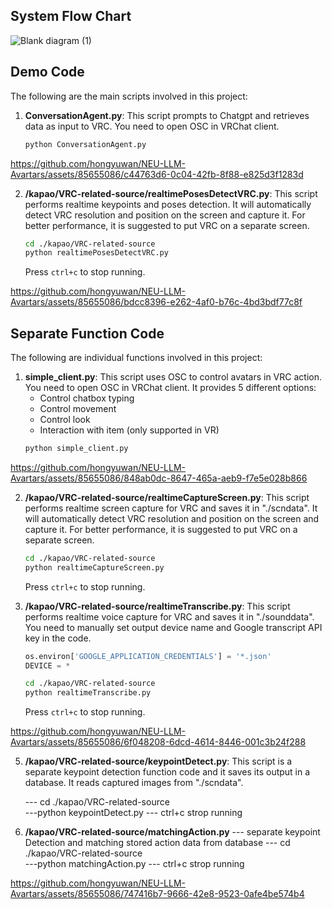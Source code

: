 ## System Flow Chart

![Blank diagram (1)](https://github.com/hongyuwan/NEU-LLM-Avartars/assets/85655086/f37b8549-08d8-4c11-a631-132a3c34651f)

## Demo Code

The following are the main scripts involved in this project:

1. **ConversationAgent.py**: This script prompts to Chatgpt and retrieves data as input to VRC. You need to open OSC in VRChat client.
    ```bash
    python ConversationAgent.py
    ```


https://github.com/hongyuwan/NEU-LLM-Avartars/assets/85655086/c44763d6-0c04-42fb-8f88-e825d3f1283d


2. **/kapao/VRC-related-source/realtimePosesDetectVRC.py**: This script performs realtime keypoints and poses detection. It will automatically detect VRC resolution and position on the screen and capture it. For better performance, it is suggested to put VRC on a separate screen.
    ```bash
    cd ./kapao/VRC-related-source  
    python realtimePosesDetectVRC.py
    ```
    Press `ctrl+c` to stop running.


https://github.com/hongyuwan/NEU-LLM-Avartars/assets/85655086/bdcc8396-e262-4af0-b76c-4bd3bdf77c8f



## Separate Function Code

The following are individual functions involved in this project:

1. **simple_client.py**: This script uses OSC to control avatars in VRC action. You need to open OSC in VRChat client. It provides 5 different options:
    * Control chatbox typing
    * Control movement
    * Control look
    * Interaction with item (only supported in VR)
    ```bash
    python simple_client.py


https://github.com/hongyuwan/NEU-LLM-Avartars/assets/85655086/848ab0dc-8647-465a-aeb9-f7e5e028b866



2. **/kapao/VRC-related-source/realtimeCaptureScreen.py**: This script performs realtime screen capture for VRC and saves it in "./scndata". It will automatically detect VRC resolution and position on the screen and capture it. For better performance, it is suggested to put VRC on a separate screen.
    ```bash
    cd ./kapao/VRC-related-source  
    python realtimeCaptureScreen.py
    ```
    Press `ctrl+c` to stop running.

3. **/kapao/VRC-related-source/realtimeTranscribe.py**: This script performs realtime voice capture for VRC and saves it in "./sounddata". You need to manually set output device name and Google transcript API key in the code.
    ```python
    os.environ['GOOGLE_APPLICATION_CREDENTIALS'] = '*.json'
    DEVICE = *
    ```
    ```bash
    cd ./kapao/VRC-related-source  
    python realtimeTranscribe.py
    ```
    Press `ctrl+c` to stop running.
   

https://github.com/hongyuwan/NEU-LLM-Avartars/assets/85655086/6f048208-6dcd-4614-8446-001c3b24f288



5. **/kapao/VRC-related-source/keypointDetect.py**: This script is a separate keypoint detection function code and it saves its output in a database. It reads captured images from "./scndata".

   --- cd ./kapao/VRC-related-source  
   ---python keypointDetect.py
   --- ctrl+c strop running
6. **/kapao/VRC-related-source/matchingAction.py** --- separate keypoint Detection and matching stored action data from database
   --- cd ./kapao/VRC-related-source  
   ---python matchingAction.py
   --- ctrl+c strop running
   


https://github.com/hongyuwan/NEU-LLM-Avartars/assets/85655086/747416b7-9666-42e8-9523-0afe4be574b4

